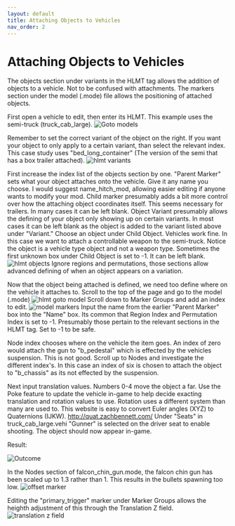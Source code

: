 ```yaml
---
layout: default
title: Attaching Objects to Vehicles
nav_order: 2
---
```

# Attaching Objects to Vehicles
The objects section under variants in the HLMT tag allows the addition of objects to a vehicle. Not to be confused with attachments. The markers section under the model (.mode) file allows the positioning of attached objects.

First open a vehicle to edit, then enter its HLMT. This example uses the semi-truck (truck_cab_large).
![Goto models](https://user-images.githubusercontent.com/7255464/71775002-58a26a80-2f36-11ea-894e-031c024868a0.png)

Remember to set the correct variant of the object on the right. If you want your object to only apply to a certain variant, than select the relevant index. This case study uses "bed_long_container" (The version of the semi that has a box trailer attached).
![hlmt variants](https://user-images.githubusercontent.com/7255464/71775058-60aeda00-2f37-11ea-8b32-cf4a4d7f5836.png)

First increase the index list of the objects section by one.
"Parent Marker" sets what your object attaches onto the vehicle. Give it any name you choose. I would suggest name_hitch_mod, allowing easier editing if anyone wants to modify your mod.
Child marker presumably adds a bit more control over how the attaching object coordinates itself. This seems necessary for trailers. In many cases it can be left blank.
Object Variant presumably allows the defining of your object only showing up on certain variants. In most cases it can be left blank as the object is added to the variant listed above under "Variant."
Choose an object under Child Object. Vehicles work fine. In this case we want to attach a controllable weapon to the semi-truck. Notice the object is a vehicle type object and not a weapon type.
Sometimes the first unknown box under Child Object is set to -1. It can be left blank.
![hlmt objects](https://user-images.githubusercontent.com/7255464/72211668-8b93b380-348c-11ea-9536-2cf28b38ca39.png)
Ignore regions and permutations, those sections allow advanced defining of when an object appears on a variation.

Now that the object being attached is defined, we need too define where on the vehicle it attaches to. Scroll to the top of the page and go to the model (.mode)
![hlmt goto model](https://user-images.githubusercontent.com/7255464/72211663-6ef77b80-348c-11ea-9b80-008972e2684f.png)
Scroll down to Marker Groups and add an index to edit.
![model markers](https://user-images.githubusercontent.com/7255464/71775261-ebdd9f00-2f3a-11ea-935e-f3c4b7991536.png)
Input the name from the earlier "Parent Marker" box into the "Name" box.
Its common that Region Index and Permutation Index is set to -1. Presumably those pertain to the relevant sections in the HLMT tag. Set to -1 to be safe.

Node index chooses where on the vehicle the item goes. An index of zero would attach the gun to "b_pedestal" which is effected by the vehicles suspension. This is not good. Scroll up to Nodes and investigate the different index's. In this case an index of six is chosen to attach the object to "b_chassis" as its not effected by the suspension.

Next input translation values. Numbers 0-4 move the object a far. Use the Poke feature to update the vehicle in-game to help decide exacting translation and rotation values to use. Rotation uses a different system than many are used to. This website is easy to convert Euler angles (XYZ) to Quaternions (IJKW). http://quat.zachbennett.com/
Under "Seats" in truck_cab_large.vehi "Gunner" is selected on the driver seat to enable shooting. The object should now appear in-game.

Result:

![Outcome](https://user-images.githubusercontent.com/7255464/71775281-8fc74a80-2f3b-11ea-85f5-1d7d4390cc78.png)

In the Nodes section of falcon_chin_gun.mode, the falcon chin gun has been scaled up to 1.3 rather than 1.
This results in the bullets spawning too low.
![offset marker](https://user-images.githubusercontent.com/7255464/71775347-8db1bb80-2f3c-11ea-9c44-fac71ef5db2c.png)

Editing the "primary_trigger" marker under Marker Groups allows the heighth adjustment of this through the Translation Z field.
![translation z field](https://user-images.githubusercontent.com/7255464/71775362-044eb900-2f3d-11ea-924c-9a73c9238c9f.png)
